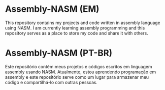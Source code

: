 # Assembly-NASM (EM)
This repository contains my projects and code written in assembly language using NASM. I am currently learning assembly programming and this repository serves as a place to store my code and share it with others.

# Assembly-NASM (PT-BR)
Este repositório contém meus projetos e códigos escritos em linguagem assembly usando NASM. Atualmente, estou aprendendo programação em assembly e este repositório serve como um lugar para armazenar meu código e compartilhá-lo com outras pessoas.
